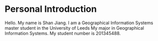 # Personal Introduction

Hello. My name is Shan Jiang. I am a Geographical Information Systems master student in the University of Leeds My major in Geographical Information Systems. My student number is 201345488.
